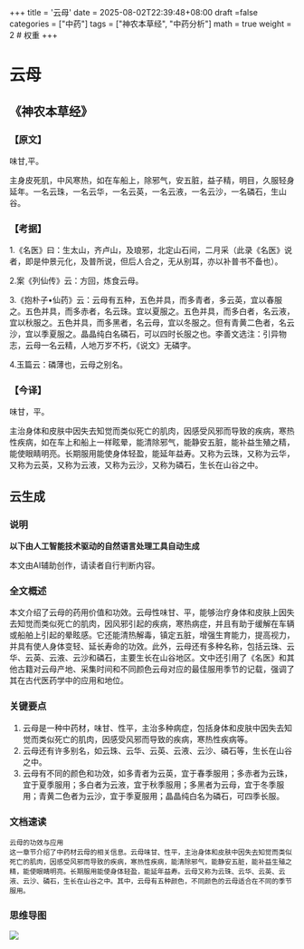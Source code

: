 +++
title = '云母'
date = 2025-08-02T22:39:48+08:00
draft =false
categories = ["中药"]
tags = ["神农本草经", "中药分析"]
math = true
weight = 2 # 权重
+++
# 云母

## 《神农本草经》

### 【原文】

味甘,平。

主身皮死肌，中风寒热，如在车船上，除邪气，安五脏，益子精，明目，久服轻身延年。一名云珠，一名云华，一名云英，一名云液，一名云沙，一名磷石，生山谷。

### 【考据】

1.《名医》曰：生太山，齐卢山，及琅邪，北定山石间，二月采（此录《名医》说者，即是仲景元化，及普所说，但后人合之，无从别耳，亦以补普书不备也）。

2.案《列仙传》云：方回，炼食云母。

3.《抱朴子•仙药》云：云母有五种，五色并具，而多青者，多云英，宜以春服之。五色并具，而多赤者，名云珠。宜以夏服之。五色并具，而多白者，名云液，宜以秋服之。五色并具，而多黑者，名云母，宜以冬服之。但有青黄二色者，名云沙，宜以季夏服之。晶晶纯白名磷石，可以四时长服之也。李善文选注：引异物志，云母一名云精，人地万岁不朽，《说文》无磷字。

4.玉篇云：磷薄也，云母之别名。

### 【今译】

味甘，平。

主治身体和皮肤中因失去知觉而类似死亡的肌肉，因感受风邪而导致的疾病，寒热性疾病，如在车上和船上一样眩晕，能清除邪气，能静安五脏，能补益生殖之精，能使眼睛明亮。长期服用能使身体轻盈，能延年益寿。又称为云珠，又称为云华，又称为云英，又称为云液，又称为云沙，又称为磷石，生长在山谷之中。

## 云生成

### 说明

**以下由人工智能技术驱动的自然语言处理工具自动生成**

本文由AI辅助创作，请读者自行判断内容。

### 全文概述

本文介绍了云母的药用价值和功效。云母性味甘、平，能够治疗身体和皮肤上因失去知觉而类似死亡的肌肉，因风邪引起的疾病，寒热病症，并且有助于缓解在车辆或船舶上引起的晕眩感。它还能清热解毒，镇定五脏，增强生育能力，提高视力，并具有使人身体变轻、延长寿命的功效。此外，云母还有多种名称，包括云珠、云华、云英、云液、云沙和磷石，主要生长在山谷地区。文中还引用了《名医》和其他古籍对云母产地、采集时间和不同颜色云母对应的最佳服用季节的记载，强调了其在古代医药学中的应用和地位。

### 关键要点

1. 云母是一种中药材，味甘、性平，主治多种病症，包括身体和皮肤中因失去知觉而类似死亡的肌肉，因感受风邪而导致的疾病，寒热性疾病等。
2. 云母还有许多别名，如云珠、云华、云英、云液、云沙、磷石等，生长在山谷之中。
3. 云母有不同的颜色和功效，如多青者为云英，宜于春季服用；多赤者为云珠，宜于夏季服用；多白者为云液，宜于秋季服用；多黑者为云母，宜于冬季服用；青黄二色者为云沙，宜于季夏服用；晶晶纯白名为磷石，可四季长服。

### 文档速读

```
云母的功效与应用
这一章节介绍了中药材云母的相关信息。云母味甘、性平，主治身体和皮肤中因失去知觉而类似死亡的肌肉，因感受风邪而导致的疾病，寒热性疾病，能清除邪气，能静安五脏，能补益生殖之精，能使眼睛明亮。长期服用能使身体轻盈，能延年益寿。云母又称为云珠、云华、云英、云液、云沙、磷石，生长在山谷之中。其中，云母有五种颜色，不同颜色的云母适合在不同的季节服用。
```

### 思维导图

![](D:\Dpan\BanGong\Markdown\总结\神农本草经\上篇\02云母\【脑图】02云母.jpeg)
